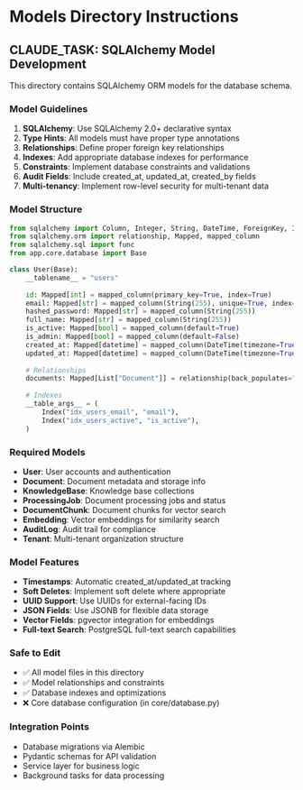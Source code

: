 # Models Directory Instructions

## CLAUDE_TASK: SQLAlchemy Model Development

This directory contains SQLAlchemy ORM models for the database schema.

### Model Guidelines
1. **SQLAlchemy**: Use SQLAlchemy 2.0+ declarative syntax
2. **Type Hints**: All models must have proper type annotations
3. **Relationships**: Define proper foreign key relationships
4. **Indexes**: Add appropriate database indexes for performance
5. **Constraints**: Implement database constraints and validations
6. **Audit Fields**: Include created_at, updated_at, created_by fields
7. **Multi-tenancy**: Implement row-level security for multi-tenant data

### Model Structure
```python
from sqlalchemy import Column, Integer, String, DateTime, ForeignKey, Index
from sqlalchemy.orm import relationship, Mapped, mapped_column
from sqlalchemy.sql import func
from app.core.database import Base

class User(Base):
    __tablename__ = "users"
    
    id: Mapped[int] = mapped_column(primary_key=True, index=True)
    email: Mapped[str] = mapped_column(String(255), unique=True, index=True)
    hashed_password: Mapped[str] = mapped_column(String(255))
    full_name: Mapped[str] = mapped_column(String(255))
    is_active: Mapped[bool] = mapped_column(default=True)
    is_admin: Mapped[bool] = mapped_column(default=False)
    created_at: Mapped[datetime] = mapped_column(DateTime(timezone=True), server_default=func.now())
    updated_at: Mapped[datetime] = mapped_column(DateTime(timezone=True), onupdate=func.now())
    
    # Relationships
    documents: Mapped[List["Document"]] = relationship(back_populates="owner")
    
    # Indexes
    __table_args__ = (
        Index("idx_users_email", "email"),
        Index("idx_users_active", "is_active"),
    )
```

### Required Models
- **User**: User accounts and authentication
- **Document**: Document metadata and storage info
- **KnowledgeBase**: Knowledge base collections
- **ProcessingJob**: Document processing jobs and status
- **DocumentChunk**: Document chunks for vector search
- **Embedding**: Vector embeddings for similarity search
- **AuditLog**: Audit trail for compliance
- **Tenant**: Multi-tenant organization structure

### Model Features
- **Timestamps**: Automatic created_at/updated_at tracking
- **Soft Deletes**: Implement soft delete where appropriate
- **UUID Support**: Use UUIDs for external-facing IDs
- **JSON Fields**: Use JSONB for flexible data storage
- **Vector Fields**: pgvector integration for embeddings
- **Full-text Search**: PostgreSQL full-text search capabilities

### Safe to Edit
- ✅ All model files in this directory
- ✅ Model relationships and constraints
- ✅ Database indexes and optimizations
- ❌ Core database configuration (in core/database.py)

### Integration Points
- Database migrations via Alembic
- Pydantic schemas for API validation
- Service layer for business logic
- Background tasks for data processing
